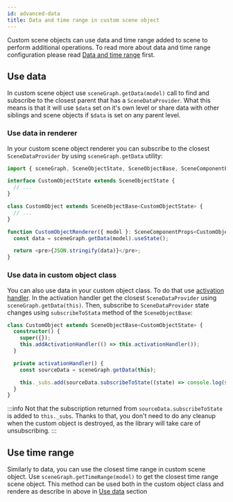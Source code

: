 ```yaml
---
id: advanced-data
title: Data and time range in custom scene object
---
```


Custom scene objects can use data and time range added to scene to perform additional operations. To read more about data and time range configuration please read [Data and time range](./core-concepts#data-and-time-range) first.

## Use data

In custom scene object use `sceneGraph.getData(model)` call to find and subscribe to the closest parent that has a `SceneDataProvider`. What this means is that it will use `$data` set on it's own level or share data with other siblings and scene objects if `$data` is set on any parent level.

### Use data in renderer

In your custom scene object renderer you can subscribe to the closest `SceneDataProvider` by using `sceneGraph.getData` utility:

```ts
import { sceneGraph, SceneObjectState, SceneObjectBase, SceneComponentProps } from '@grafana/scenes';

interface CustomObjectState extends SceneObjectState {
  // ...
}

class CustomObject extends SceneObjectBase<CustomObjectState> {
  // ...
}

function CustomObjectRenderer({ model }: SceneComponentProps<CustomObject>) {
  const data = sceneGraph.getData(model).useState();

  return <pre>{JSON.stringify(data)}</pre>;
}
```

### Use data in custom object class

You can also use data in your custom object class. To do that use [activation handler](./advanced-activation-handlers.md). In the activation handler get the closest `SceneDataProvider` using `sceneGraph.getData(this)`. Then, subscribe to `SceneDataProvider` state changes using `subscribeToStata` method of the `SceneObjectBase`:

```ts
class CustomObject extends SceneObjectBase<CustomObjectState> {
  constructor() {
    super({});
    this.addActivationHandler(() => this.activationHandler());
  }

  private activationHandler() {
    const sourceData = sceneGraph.getData(this);

    this._subs.add(sourceData.subscribeToState((state) => console.log(state)));
  }
}
```

:::info
Not that the subscription returned from `sourceData.subscribeToState` is added to `this._subs`. Thanks to that, you don't need to do any cleanup when the custom object is destroyed, as the library will take care of unsubscribing.
:::

## Use time range

Similarly to data, you can use the closest time range in custom scene object. Use `sceneGraph.getTimeRange(model)` to get the closest time range scene object. This method can be used both in the custom object class and rendere as describe in above in [Use data](#use-data) section
